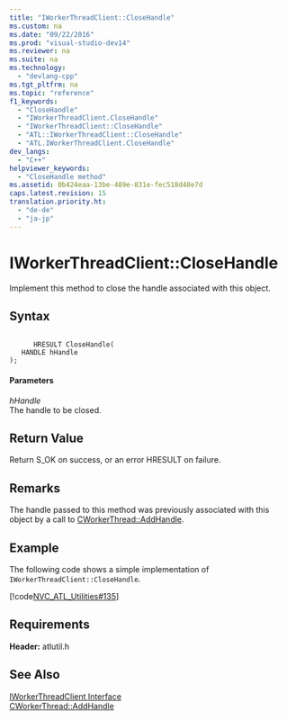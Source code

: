 ```yaml
---
title: "IWorkerThreadClient::CloseHandle"
ms.custom: na
ms.date: "09/22/2016"
ms.prod: "visual-studio-dev14"
ms.reviewer: na
ms.suite: na
ms.technology: 
  - "devlang-cpp"
ms.tgt_pltfrm: na
ms.topic: "reference"
f1_keywords: 
  - "CloseHandle"
  - "IWorkerThreadClient.CloseHandle"
  - "IWorkerThreadClient::CloseHandle"
  - "ATL::IWorkerThreadClient::CloseHandle"
  - "ATL.IWorkerThreadClient.CloseHandle"
dev_langs: 
  - "C++"
helpviewer_keywords: 
  - "CloseHandle method"
ms.assetid: 0b424eaa-13be-489e-831e-fec518d48e7d
caps.latest.revision: 15
translation.priority.ht: 
  - "de-de"
  - "ja-jp"
---
```

# IWorkerThreadClient::CloseHandle
Implement this method to close the handle associated with this object.  
  
## Syntax  
  
```  
  
      HRESULT CloseHandle(  
   HANDLE hHandle   
);  
```  
  
#### Parameters  
 *hHandle*  
 The handle to be closed.  
  
## Return Value  
 Return S_OK on success, or an error HRESULT on failure.  
  
## Remarks  
 The handle passed to this method was previously associated with this object by a call to [CWorkerThread::AddHandle](../Topic/CWorkerThread::AddHandle.md).  
  
## Example  
 The following code shows a simple implementation of `IWorkerThreadClient::CloseHandle`.  
  
 [!code[NVC_ATL_Utilities#135](../VS_csharp/codesnippet/CPP/iworkerthreadclient--closehandle_1.cpp)]  
  
## Requirements  
 **Header:** atlutil.h  
  
## See Also  
 [IWorkerThreadClient Interface](../VS_csharp/iworkerthreadclient-interface.md)   
 [CWorkerThread::AddHandle](../Topic/CWorkerThread::AddHandle.md)